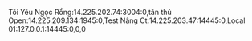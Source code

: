 Tôi Yêu Ngọc Rồng:14.225.202.74:3004:0,tân thủ Open:14.225.209.134:1945:0,Test Nâng Ct:14.225.203.47:14445:0,Local 01:127.0.0.1:14445:0,0,0
